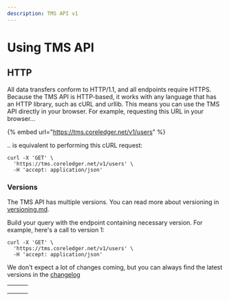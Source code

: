 ```yaml
---
description: TMS API v1
---
```


# Using TMS API

## HTTP

All data transfers conform to HTTP/1.1, and all endpoints require HTTPS. Because the TMS API is HTTP-based, it works with any language that has an HTTP library, such as cURL and urllib. This means you can use the TMS API directly in your browser. For example, requesting this URL in your browser...

{% embed url="https://tms.coreledger.net/v1/users" %}

.. is equivalent to performing this cURL request:

```
curl -X 'GET' \
  'https://tms.coreledger.net/v1/users' \
  -H 'accept: application/json'
```

### Versions <a href="#versions" id="versions"></a>

The TMS API has multiple versions. You can read more about versioning in [versioning.md](../../using-the-teos-api/versioning.md "mention").

Build your query with the endpoint containing necessary version. For example, here's a call to version 1:

```
curl -X 'GET' \
  'https://tms.coreledger.net/v1/users' \
  -H 'accept: application/json'
```

We don't expect a lot of changes coming, but you can always find the latest versions in the [changelog](../../changelog/ "mention")

|   |   |   |
| - | - | - |
|   |   |   |
|   |   |   |
|   |   |   |
